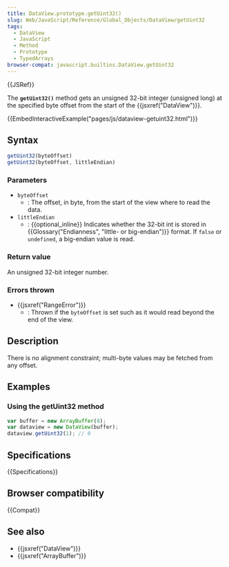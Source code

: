 ```yaml
---
title: DataView.prototype.getUint32()
slug: Web/JavaScript/Reference/Global_Objects/DataView/getUint32
tags:
  - DataView
  - JavaScript
  - Method
  - Prototype
  - TypedArrays
browser-compat: javascript.builtins.DataView.getUint32
---
```

{{JSRef}}

The **`getUint32()`** method gets an unsigned 32-bit integer (unsigned long) at
the specified byte offset from the start of the {{jsxref("DataView")}}.

{{EmbedInteractiveExample("pages/js/dataview-getuint32.html")}}

## Syntax

```js
getUint32(byteOffset)
getUint32(byteOffset, littleEndian)
```

### Parameters

- `byteOffset`
  - : The offset, in byte, from the start of the view where to read the data.
- `littleEndian`
  - : {{optional_inline}} Indicates whether the 32-bit int is stored in
    {{Glossary("Endianness", "little- or big-endian")}} format.
    If `false` or `undefined`, a big-endian value is read.

### Return value

An unsigned 32-bit integer number.

### Errors thrown

- {{jsxref("RangeError")}}
  - : Thrown if the `byteOffset` is set such as it would read beyond the end of
    the view.

## Description

There is no alignment constraint; multi-byte values may be fetched from any
offset.

## Examples

### Using the getUint32 method

```js
var buffer = new ArrayBuffer(8);
var dataview = new DataView(buffer);
dataview.getUint32(1); // 0
```

## Specifications

{{Specifications}}

## Browser compatibility

{{Compat}}

## See also

- {{jsxref("DataView")}}
- {{jsxref("ArrayBuffer")}}

